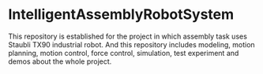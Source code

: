 # IntelligentAssemblyRobotSystem
This repository is established for the project in which assembly task uses Staubli TX90 industrial robot. And this repository includes modeling, motion planning, motion control, force control, simulation, test experiment and demos about the whole project.
